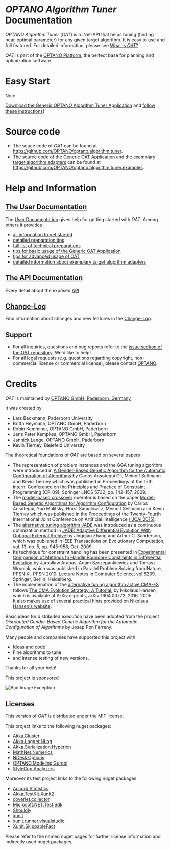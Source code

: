 
# _OPTANO Algorithm Tuner_ Documentation
_OPTANO Algorithm Tuner_ (*OAT*) is a .Net-API that helps tuning (finding near-optimal parameter) for any given target algorithm. It is easy to use and full featured. For detailed information, please see [What is *OAT*?](userDoc/whatisalgorithmtuner.md)


*OAT* is part of the [OPTANO Platform](https://optano.com/en/platform), the perfect base for planning and optimization software. 

# Easy Start

> [!NOTE] 
> [Download the Generic OPTANO Algorithm Tuner Application](download.md) and [follow these instructions](userDoc/basic_usage.md)!

# Source code

* The souce code of *OAT* can be found at https://github.com/OPTANO/optano.algorithm.tuner.
* The source code of the [Generic OAT Application](download.md) and the [exemplary target algorithm adapters](userDoc/examples.md) can be found at https://github.com/OPTANO/optano.algorithm.tuner.examples.


# Help and Information

## [The User Documentation](userDoc/intro.md)
The [User Documentation](userDoc/intro.md) gives help for getting started with *OAT*. Among others it provides
* [all information to get started](userDoc/intro.md)
* [detailed preparation tips](userDoc/preparation.md)
* [full list of technical preparations](userDoc/technical_preparation.md)
* [tips for basic usage of the Generic OAT Application](userDoc/basic_usage.md)
* [tips for advanced usage of OAT](userDoc/advanced.md)
* [detailed information about exemplary target algorithm adapters](userDoc/examples.md)

## [The API Documentation](api/index.md)
Every detail about the exposed [API](api/index.md). 

## [Change-Log](changelog.md)
Find information about changes and new features in the [Change-Log](changelog.md).  

## Support
* For all inquiries, questions and bug reports refer to the [issue section of the OAT repository](https://github.com/OPTANO/optano.algorithm.tuner/issues). We'd like to help!
* For all legal requests (e.g. questions regarding copyright, non-commercial license or commercial license), please contact [OPTANO](https://optano.com/en/about-us/#contact).

# Credits
*OAT* is maintained by [OPTANO GmbH, Paderborn, Germany](https://optano.com)

It was created by

- Lars Beckmann, Paderborn University
- Britta Heymann, OPTANO GmbH, Paderborn
- Robin Kemminer, OPTANO GmbH, Paderborn
- Jens Peter Kempkes, OPTANO GmbH, Paderborn
- Jannick Lange, OPTANO GmbH, Paderborn
- Kevin Tierney, Bielefeld University

The theoretical foundations of *OAT* are based on several papers

- The representation of problem instances and the GGA tuning algorithm were introduced in [A Gender-Based Genetic Algorithm for the Automatic Configuration of Algorithms](https://link.springer.com/chapter/10.1007/978-3-642-04244-7_14?no-access=true) by Carlos Ansotegui Gil, Meinolf Sellmann and Kevin Tierney which was published in Proceedings of the 15th intern. Conference on the Principles and Practice of Constraint Programming (CP-09), Springer LNCS 5732, pp. 142-157, 2009.
- The [model-based crossover](userDoc/model_based_crossover.md) operator is based on the paper [Model-Based Genetic Algorithms for Algorithm Configuration](https://www.ijcai.org/Proceedings/15/Papers/109.pdf) by Carlos Ansótegui, Yuri Malitsky, Horst Samulowitz, Meinolf Sellmann and Kevin Tierney which was published in the Proceedings of the Twenty-Fourth International Joint Conference on Artificial Intelligence [(IJCAI 2015)](http://www.ijcai.org/proceedings/2015).
- The [alternative tuning algorithm JADE](userDoc/algorithms.md#jade) was introduced as a continuous optimization method in [JADE: Adaptive Differential Evolution With Optional External Archive](https://ieeexplore.ieee.org/document/5208221/) by Jingqiao Zhang and Arthur C. Sanderson, which was published in IEEE Transactions on Evolutionary Computation, vol. 13, no. 5, pp. 945-958, Oct. 2009.
- Its technique for constraint handling has been presented in [Experimental Comparison of Methods to Handle Boundary Constraints in Differential Evolution](https://link.springer.com/chapter/10.1007/978-3-642-15871-1_42) by Jarosłlaw Arabas, Adam Szczepankiewicz and Tomasz Wroniak, which was published in Parallel Problem Solving from Nature, PPSN XI. PPSN 2010. Lecture Notes in Computer Science, vol 6239. Springer, Berlin, Heidelberg.
- The implemenation of the [alternative tuning algorithm active CMA-ES](userDoc/algorithms.md#active-cma-es) follows [The CMA Evolution Strategy: A Tutorial.](https://hal.inria.fr/hal-01297037/file/tutorial.pdf) by Nikolaus Hansen, which is available at ArXiv e-prints, arXiv:1604.00772, 2016. 2005.<br/>It also makes use of several practical hints provided on [Nikolaus Hansen's website](https://www.lri.fr/~hansen/cmaes_inmatlab.html#practical).

Basic ideas for distributed execution have been adopted from the project  *Distributed Gender-Based Genetic Algorithm for the Automatic Configuration of Algorithms* by Josep Pon Farreny.

Many people and companies have supported this project with

- Ideas and code
- Fine algorithms to tune
- and intense testing of new versions. 

Thanks for all your help!

This project is sponsored

![Bad Image Exception](images/sponsor.png)

## Licenses
This version of *OAT* is [distributed under the MIT license](https://optano.com/en/algorithm-tuner-mit-license/).

This project links to the following nuget packages:

* [Akka.Cluster](https://www.nuget.org/packages/Akka.Cluster/)
* [Akka.Logger.NLog](https://www.nuget.org/packages/Akka.Logger.NLog/)
* [Akka.Serialization.Hyperion](https://www.nuget.org/packages/Akka.Serialization.Hyperion/)
* [MathNet.Numerics](https://www.nuget.org/packages/MathNet.Numerics/)
* [NDesk.Options](https://www.nuget.org/packages/NDesk.Options/)
* [OPTANO.Modeling.Gurobi](https://www.nuget.org/packages/OPTANO.Modeling.Gurobi/)
* [StyleCop.Analyzers](https://www.nuget.org/packages/StyleCop.Analyzers/)

Moreover its test project links to the following nuget packages:

* [Accord.Statistics](https://www.nuget.org/packages/Accord.Statistics/)
* [Akka.TestKit.Xunit2](https://www.nuget.org/packages/Akka.TestKit.Xunit2/)
* [coverlet.collector](https://www.nuget.org/packages/coverlet.collector/)
* [Microsoft.NET.Test.Sdk](https://www.nuget.org/packages/Microsoft.NET.Test.Sdk/)
* [Shouldly](https://www.nuget.org/packages/Shouldly/)
* [xunit](https://www.nuget.org/packages/xunit/)
* [xunit.runner.visualstudio](https://www.nuget.org/packages/xunit.runner.visualstudio/)
* [Xunit.SkippableFact](https://www.nuget.org/packages/Xunit.SkippableFact/)

Please refer to the named nuget pages for further license information and indirectly used nuget packages.
